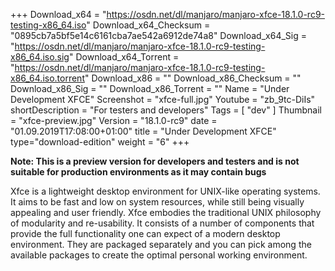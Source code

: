 +++
Download_x64 = "https://osdn.net/dl/manjaro/manjaro-xfce-18.1.0-rc9-testing-x86_64.iso"
Download_x64_Checksum = "0895cb7a5bf5e14c6161cba7ae542a6912de74a8"
Download_x64_Sig = "https://osdn.net/dl/manjaro/manjaro-xfce-18.1.0-rc9-testing-x86_64.iso.sig"
Download_x64_Torrent = "https://osdn.net/dl/manjaro/manjaro-xfce-18.1.0-rc9-testing-x86_64.iso.torrent"
Download_x86 = ""
Download_x86_Checksum = ""
Download_x86_Sig = ""
Download_x86_Torrent = ""
Name = "Under Development XFCE"
Screenshot = "xfce-full.jpg"
Youtube = "zb_9tc-DiIs"
shortDescription = "For testers and developers"
Tags = [ "dev" ]
Thumbnail = "xfce-preview.jpg"
Version = "18.1.0-rc9"
date = "01.09.2019T17:08:00+01:00"
title = "Under Development XFCE"
type="download-edition"
weight = "6"
+++

**Note: This is a preview version for developers and testers and is not suitable for production environments as it may contain bugs**

Xfce is a lightweight desktop environment for UNIX-like operating systems. It aims to be fast and low on system resources, while still being visually appealing and user friendly. Xfce embodies the traditional UNIX philosophy of modularity and re-usability. It consists of a number of components that provide the full functionality one can expect of a modern desktop environment. They are packaged separately and you can pick among the available packages to create the optimal personal working environment.
